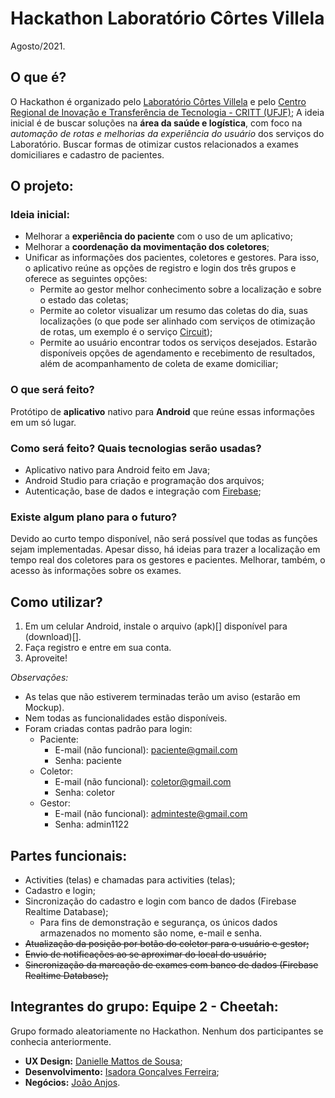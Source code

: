 
# Hackathon Laboratório Côrtes Villela

Agosto/2021.

## O que é?

O Hackathon é organizado pelo [Laboratório Côrtes Villela](https://www.cortesvillela.com.br/) e pelo [Centro Regional de Inovação e Transferência de Tecnologia - CRITT (UFJF)](https://www2.ufjf.br/critt/);
A ideia inicial é de buscar soluções na **área da saúde e logística**, com foco na *automação de rotas e melhorias da experiência do usuário* dos serviços do Laboratório.
Buscar formas de otimizar custos relacionados a exames domiciliares e cadastro de pacientes.


## O projeto:

### Ideia inicial:

* Melhorar a **experiência do paciente** com o uso de um aplicativo; 
* Melhorar a **coordenação da movimentação dos coletores**;
* Unificar as informações dos pacientes, coletores e gestores. Para isso, o aplicativo reúne as opções de registro e login dos três grupos e oferece as seguintes opções:
  * Permite ao gestor melhor conhecimento sobre a localização e sobre o estado das coletas;
  * Permite ao coletor visualizar um resumo das coletas do dia, suas localizações (o que pode ser alinhado com serviços de otimização de rotas, um exemplo é o serviço [Circuit](https://getcircuit.com/));
  * Permite ao usuário encontrar todos os serviços desejados. Estarão disponíveis opções de agendamento e recebimento de resultados, além de acompanhamento de coleta de exame domiciliar;

### O que será feito?

Protótipo de **aplicativo** nativo para **Android** que reúne essas informações em um só lugar.

### Como será feito? Quais tecnologias serão usadas?

* Aplicativo nativo para Android feito em Java;
* Android Studio para criação e programação dos arquivos;
* Autenticação, base de dados e integração com [Firebase](https://firebase.google.com/?hl=pt);

### Existe algum plano para o futuro?

Devido ao curto tempo disponível, não será possível que todas as funções sejam implementadas. Apesar disso, há ideias para trazer a localização em tempo real dos coletores para os gestores e pacientes. Melhorar, também, o acesso às informações sobre os exames.

## Como utilizar?

1. Em um celular Android, instale o arquivo (apk)[] disponível para (download)[].
2. Faça registro e entre em sua conta.
3. Aproveite!

*Observações:*

* As telas que não estiverem terminadas terão um aviso (estarão em Mockup).
* Nem todas as funcionalidades estão disponíveis.
* Foram criadas contas padrão para login:
  * Paciente:
    * E-mail (não funcional): paciente@gmail.com
    * Senha: paciente
  * Coletor:
    * E-mail (não funcional): coletor@gmail.com
    * Senha: coletor
  * Gestor:
    * E-mail (não funcional): adminteste@gmail.com
    * Senha: admin1122

## Partes funcionais:

* Activities (telas) e chamadas para activities (telas);
* Cadastro e login;
* Sincronização do cadastro e login com banco de dados (Firebase Realtime Database);
  * Para fins de demonstração e segurança, os únicos dados armazenados no momento são nome, e-mail e senha.
* ~~Atualização da posição por botão do coletor para o usuário e gestor;~~
* ~~Envio de notificações ao se aproximar do local do usuário;~~
* ~~Sincronização da marcação de exames com banco de dados (Firebase Realtime Database);~~

## Integrantes do grupo: Equipe 2 - Cheetah:

Grupo formado aleatoriamente no Hackathon. Nenhum dos participantes se conhecia anteriormente.

* **UX Design:** [Danielle Mattos de Sousa](https://www.linkedin.com/in/danielle-mattos-de-sousa-975672209/);
* **Desenvolvimento:** [Isadora Gonçalves Ferreira](https://www.linkedin.com/in/isadorafer/);
* **Negócios:** [João Anjos](https://www.linkedin.com/in/joão-lucas-dos-anjos-9828b1193).

## 

